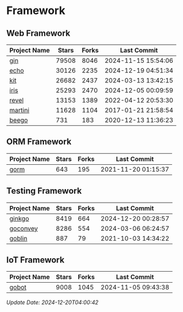# Framework

## Web Framework
| Project Name | Stars | Forks | Last Commit |
| ------------ | ----- | ----- | ----------- |
| [gin](https://github.com/gin-gonic/gin) | 79508 | 8046 | 2024-11-15 15:54:06 |
| [echo](https://github.com/labstack/echo) | 30126 | 2235 | 2024-12-19 04:51:34 |
| [kit](https://github.com/go-kit/kit) | 26682 | 2437 | 2024-03-13 13:42:15 |
| [iris](https://github.com/kataras/iris) | 25293 | 2470 | 2024-12-05 00:09:59 |
| [revel](https://github.com/revel/revel) | 13153 | 1389 | 2022-04-12 20:53:30 |
| [martini](https://github.com/go-martini/martini) | 11628 | 1104 | 2017-01-21 21:58:54 |
| [beego](https://github.com/astaxie/beego) | 731 | 183 | 2020-12-13 11:36:23 |

## ORM Framework
| Project Name | Stars | Forks | Last Commit |
| ------------ | ----- | ----- | ----------- |
| [gorm](https://github.com/jinzhu/gorm) | 643 | 195 | 2021-11-20 01:15:37 |

## Testing Framework
| Project Name | Stars | Forks | Last Commit |
| ------------ | ----- | ----- | ----------- |
| [ginkgo](https://github.com/onsi/ginkgo) | 8419 | 664 | 2024-12-20 00:28:57 |
| [goconvey](https://github.com/smartystreets/goconvey) | 8286 | 554 | 2024-03-06 06:24:57 |
| [goblin](https://github.com/franela/goblin) | 887 | 79 | 2021-10-03 14:34:22 |

## IoT Framework
| Project Name | Stars | Forks | Last Commit |
| ------------ | ----- | ----- | ----------- |
| [gobot](https://github.com/hybridgroup/gobot) | 9008 | 1045 | 2024-11-05 09:43:38 |

*Update Date: 2024-12-20T04:00:42*